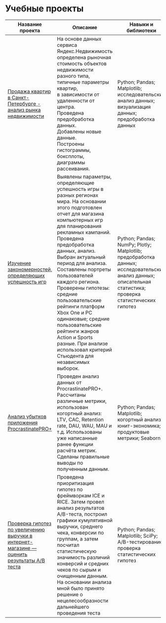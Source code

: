 # Учебные проекты


| Название проекта | Описание      | Навыки и библиотеки      |
| ---------------- | ------------- | ------------- |
| [Продажа квартир в Санкт- Петербурге - <br>анализ рынка недвижимости](https://github.com/danietta-k/study_projects/tree/main/real_estate_spb)| На основе данных сервиса Яндекс.Недвижимость<br> определена рыночная стоимость объектов<br> недвижимости разного типа,<br> типичные параметры квартир,<br> в зависимости от удаленности от центра.<br> Проведена предобработка данных.<br> Добавлены новые данные.<br> Построены гистограммы, боксплоты, диаграммы рассеивания.  | Python; Pandas; Matplotlib; исследовательский анализ данных; визуализация данных; предобработка данных  |
|[Изучение закономерностей, определяющих успешность игр](https://github.com/danietta-k/study_projects/tree/main/games_sales_2016)|Выявлены параметры, определяющие успешность игры в разных регионах мира. На основании этого подготовлен отчет для магазина компьютерных игр для планирования рекламных кампаний. Проведена предобработка данных, анализ. Выбран актуальный период для анализа. Составлены портреты пользователей каждого региона. Проверены гипотезы: средние пользовательские рейтинги платформ Xbox One и PC одинаковые; средние пользовательские рейтинги жанров Action и Sports разные. При анализе использовал критерий Стьюдента для независимых выборок. | Python; Pandas; NumPy; Plotly; Matplotlib; предобработка данных; исследовательский анализ данных; описательная статистика; проверка статистических гипотез |
|[Анализ убытков приложения ProcrastinatePRO+](https://github.com/danietta-k/study_projects/tree/main/metrics_analysis)|Проведен анализ данных от ProcrastinatePRO+. Рассчитаны различные метрики, использован когортный анализ: LTV, CAC, Retention rate, DAU, WAU, MAU и т.д. Использованы уже написанные ранее функции расчёта метрик. Сделаны правильные выводы по полученным данным.| Python; Pandas; Matplotlib; когортный анализ; юнит-экономика; продуктовые метрики; Seaborn |
|[Проверка гипотез по увеличению выручки в интернет-магазине — оценить результаты A/B теста](https://github.com/danietta-k/study_projects/tree/main/a_b_test_analysis)   |Проведена приоритизация гипотез по фреймворкам ICE и RICE. Затем провел анализ результатов A/B-теста, построил графики кумулятивной выручки, среднего чека, конверсии по группам, а затем посчитал статистическую значимость различий конверсий и средних чеков по сырым и очищенным данным. На основании анализа мной было принято решение о нецелесообразности дальнейшего проведения теста | Python; Pandas; Matplotlib; SciPy; A/B-тестирование; проверка статистических гипотез |

